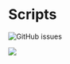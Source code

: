 # Scripts
<img alt="GitHub issues" src="https://img.shields.io/github/issues/N0edL/Scripts?color=blue&label=Issues&logoColor=blue&style=flat-square">



























![](https://komarev.com/ghpvc/?username=N0edL-github-username&style=flat-square)
